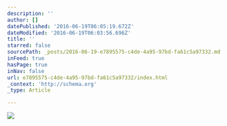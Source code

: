 ```yaml
---
description: ''
author: []
datePublished: '2016-06-19T06:05:19.672Z'
dateModified: '2016-06-19T06:03:56.696Z'
title: ''
starred: false
sourcePath: _posts/2016-06-19-e7895575-c4de-4a95-97bd-fa61c5a97332.md
inFeed: true
hasPage: true
inNav: false
url: e7895575-c4de-4a95-97bd-fa61c5a97332/index.html
_context: 'http://schema.org'
_type: Article

---
```

![](https://the-grid-user-content.s3-us-west-2.amazonaws.com/7d2d52c9-3ed6-454e-8cb4-da4f3456dcbe.jpg)